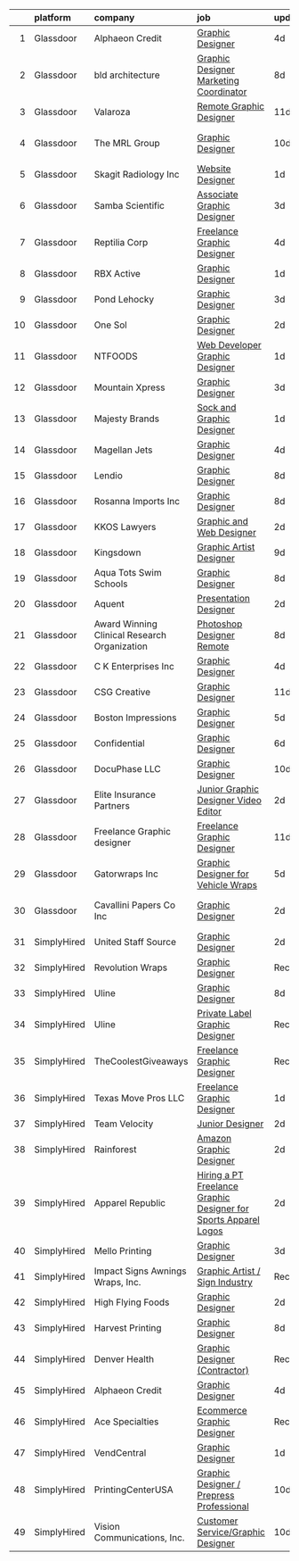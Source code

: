 

|    | platform    | company                                      | job                                                                                                                                                                                                                                                                                                                                                                                                                                                                                                                                                                                                                                                                                                                                                                                                                                                                                                                                                                         | update_time   | location                |
|---:|:------------|:---------------------------------------------|:----------------------------------------------------------------------------------------------------------------------------------------------------------------------------------------------------------------------------------------------------------------------------------------------------------------------------------------------------------------------------------------------------------------------------------------------------------------------------------------------------------------------------------------------------------------------------------------------------------------------------------------------------------------------------------------------------------------------------------------------------------------------------------------------------------------------------------------------------------------------------------------------------------------------------------------------------------------------------|:--------------|:------------------------|
|  1 | Glassdoor   | Alphaeon Credit                              | [Graphic Designer](https://www.glassdoor.com/partner/jobListing.htm?pos=102&ao=1110586&s=58&guid=00000183737119a5b2455030f059bc48&src=GD_JOB_AD&t=SR&vt=w&ea=1&cs=1_5d218b54&cb=1664089135931&jobListingId=1008151102778&cpc=8795CF9063CD573D&jrtk=3-0-1gdpn26e4kugh801-1gdpn26emim8g800-abcd5ecee57e47db--6NYlbfkN0BnrYInERJ5Dx43upzuCJT-nQFJR1QZO1CzI9s0vUeUfJZWnSVwM6sTMepdAUS1r-9wI9vl2Ek6oP4dSSjjvie65ySAeIg1e3HzzAQLY8ZWgdJ6a5iEeQCfPiomXysthzUx8llpKf_VXs7LF-k3ViVgUgdRJd4MlhboPWphQFXeypCOREIRtirE0vFZV2gl14kpSecROH15yVDn_jaAJ0Im3_GSbk72vWvv9yckYnfLFQ9-VogMWmiHOIm8Y5oqDtFAh3yFlq-QJTHCDA1hfQiFq7kXSARLvnJ7WgtW5THursOdS07x3Wh9QCYPFd5fFhw7cIPijtJrIUyJJ-pgTFZoMvx1Tn0DQvlnjxQC6nsjsndG-XZGpf9c7nTOiT_kMpGJNSU91-eU7NHAZ9YY4CrcvhchVw1x1sAi64tqfekgqS6zoel7i75JSuzQygUplxKdIL8HWbYHmnGIlfVkLyuAQqFml6Y9BRhoESjG8JeB-zCCOPGzGmg0W6yNaTzc5hY%3D)                                                                                                                   | 4d            | Remote                  |
|  2 | Glassdoor   | bld architecture                             | [Graphic Designer   Marketing Coordinator](https://www.glassdoor.com/partner/jobListing.htm?pos=120&ao=1110586&s=58&guid=00000183737119a5b2455030f059bc48&src=GD_JOB_AD&t=SR&vt=w&ea=1&cs=1_21c373bc&cb=1664089135933&jobListingId=1008145499415&cpc=F929909D2225707A&jrtk=3-0-1gdpn26e4kugh801-1gdpn26emim8g800-a079bdc2497ff98f--6NYlbfkN0AzMQC_FQrUjviyqXH1xU6ABx7WHFo5qi4-RrMMvANBv7xfmJdC7dO3cDr3rIXzGjjDEe66uZJVlmubQ6Sq2bQkqMrNqpOJztbV6oK8CX92twSYrknJq8hCdg9y9CCqPRdnMZQQYxPBjWcOot6nbX0IAZYt3mmD2s1TkTMFeGTqSRzmrHhBptf9N0oblS1rF4vfRGpikxGCzQ5pskQ1R22zxCoDpEvjmNRi3J8fiNlCGXnfVuN56qt88teqWwutdFfYC-h4e5LRm0I0afTyZmdTPYSFg4NxW98rUVSp5QcsXlYXh82hJj68CCAlWGgpZJVLHwW22fsEOWNeRuKQJ17GbJNu1t79nCnhZxiBohlxLyL2H4ZUPIyN4UxPRdjRUIeITj0xTQDw72tAlnZMP0KtXL8D29RXRSbkezBzWYcvV562sK34d0eKlUp_VF-wGEOuhcGGyHkM1XiKdjgSycuHssXhTs8-Ts451WtpyXOvue5JcAfF3rTva6R4vMc4SctvzZyBysbQwP7nBYK4RrPcgJZ4AREVJJk%3D)                                                           | 8d            | Patchogue, NY           |
|  3 | Glassdoor   | Valaroza                                     | [Remote Graphic Designer](https://www.glassdoor.com/partner/jobListing.htm?pos=101&ao=1110586&s=58&guid=00000183737119a5b2455030f059bc48&src=GD_JOB_AD&t=SR&vt=w&ea=1&cs=1_88201fde&cb=1664089135931&jobListingId=1008137095936&cpc=8795CF9063CD573D&jrtk=3-0-1gdpn26e4kugh801-1gdpn26emim8g800-739c9d6a71a72283--6NYlbfkN0AtR68e5gWpPxoovZgA7Udo-dcymoK0NpHFMpIgh7LYz-pALWxTaWXT-7nX6wHhEykZksmTZ5JhukyEdmiwSHwtQSTcNlpGPnpfI2cuG4LXi6WsDZ_TSUR9qkC-NbKGV2ocO6SwTVsqb7RocpBRdKx9nQofAPWA0z0YUS-MicLQY3jgsOcE-GQkrx9SQBB4eBPBRo3mfr87tjdqisdJ-XyubOj9d7def0h0n_OKtCmVhiCNoEWBKTUJWmgnMTkcLq0v8Vk4-BICvi44LHJ3l4ZEG1hgcKlsjBxoZsiTH_2MOBRGNlHGRVPJWCl8_Au-CD5OrjqLIKcttJ3VPnf5JuPKtp8cTSje68U3VR3h0moFTbq1fpoGXK3tlhIoctrXsZg9808O5eOy4z0lIQz1IJdSaKRFMCrJqwTqtrdjWQ3JqSVsgBYHL7jmw813tfy5DmkKrzfmiu6Bb-rOsLIi0igT3FIB6PQkKG-OwRSiLbWqA9Gqye76CtgEOI6FS_IXTuc%3D)                                                                                                            | 11d           | Remote                  |
|  4 | Glassdoor   | The MRL Group                                | [Graphic Designer](https://www.glassdoor.com/partner/jobListing.htm?pos=118&ao=1110586&s=58&guid=00000183737119a5b2455030f059bc48&src=GD_JOB_AD&t=SR&vt=w&ea=1&cs=1_c6af8cf8&cb=1664089135933&jobListingId=1008139989132&cpc=EA19F5B90D514204&jrtk=3-0-1gdpn26e4kugh801-1gdpn26emim8g800-b425ca7799849f54--6NYlbfkN0CNayYzF1mBaI40OgT78t3Q2d9IxlwDzhsYR4HK7epYUZ7O1a9H3LGGtJbf_mBHQIZ6GEYYYkp6I29UgfZAamr2Ee6EFZPmLKzao1F4SBOPQxKxmLUJ3jK-k2KWrur0yrUI76dWYVucv_tfhTaUtdFKG16KATKY8nvfi1TP3bcquYEaC9jQI18zqOYM5TBqAPEDY6Tcktbl37eF0kJPZ1xLuUOgn6fe7a4YOrvZOJv7fqpMzN_V5wkxDT3J8B1CPVV5vB8acvGAfevCxfcOQs9P8UR8ZAX2ucJQgCwPtlZKpAlC9MgaJEX5dV66ibr8mQDM_A4BD9Rn3IOmXISqFWFxwtgKrRCrDZ-ixoFV-j_iNBeVCeHQFkp2C9_EJi7UI_UH-bSMBrOZtzwQ78RLJPVWjLcYRLzTPpgqiBpe86vb_Xpj9mC7rE_1AjY8g8O1ebe-bk187nOqUbrFs0Ei-yGymsdhNra23i8y5nnfG1raA-qbE2sFgInWbQ0OmZIbIowo4dfio6TPPQ%3D%3D)                                                                                                     | 10d           | Fort Lauderdale, FL     |
|  5 | Glassdoor   | Skagit Radiology  Inc                        | [Website Designer](https://www.glassdoor.com/partner/jobListing.htm?pos=117&ao=1110586&s=58&guid=00000183737119a5b2455030f059bc48&src=GD_JOB_AD&t=SR&vt=w&ea=1&cs=1_b80dfedf&cb=1664089135933&jobListingId=1008158618218&cpc=C433947A107EB3A8&jrtk=3-0-1gdpn26e4kugh801-1gdpn26emim8g800-f823fce85fcf9213--6NYlbfkN0CO2SE9k7OkDYcda-6fnEVOHVW81Zzde7CKO7rsB8sOBGxd4toT-0EMIR_r3T5f1YuaQUgazpd2hSyK_Vs2uHmCGfbu9mYvLzAVaN6i4h9aPtQLQLSUOl0f6_5Z-7WDZErOx1g8Jq6f_0hiJIyRtTwvNJ8pFyr-oOCAcrcFguiqarvA_W75-GoDP1Z5tYaqp7AuuQDOHnj6vGzFINp-K_DIjEucaKTBL0iXKmTte2ecQG-1MtrJD5DvnhTyXsucX5D5Oa-spsu3rG1TLXgPBuq1ZorXeGczgjxd9dq8DXY9LAUGvCqrvDDcFo8Ll3yjz8Zsk0J2R2x05DUEctCNC99VuaPsX4XTDUVHxSneLIRHxafHDW5keIHC-GJt9XJBk-UXSHnSX2VgZk4ZgZRgKRik_1svpeIX-8F6DrxChlOEy_A96bIQhUzFimKW_hqvlIPjLAZVKYNubc-XhavlViauR7kafTdrfRzVvmBBrJlu3VeG81yffPJWRaM09TrMZopoNsopgU7lTm7X2snz39QZ)                                                                                                 | 1d            | Mount Vernon, WA        |
|  6 | Glassdoor   | Samba Scientific                             | [Associate Graphic Designer](https://www.glassdoor.com/partner/jobListing.htm?pos=112&ao=1110586&s=58&guid=00000183737119a5b2455030f059bc48&src=GD_JOB_AD&t=SR&vt=w&ea=1&cs=1_83b827c1&cb=1664089135932&jobListingId=1008153758790&cpc=334ABAF5D42DC775&jrtk=3-0-1gdpn26e4kugh801-1gdpn26emim8g800-122a8512618058d8--6NYlbfkN0B9r7Yfsmq1dEg5bJrWknERXzKBmO7UocWnp6Z50Xo8NzPq1eoKgHtnu-tYQIQxm2o_SrCwhlZdubjbRM-cBYG7X7k1MBmrVfR3OmyNLCl5MwVu7zlCd8Daf3sGi5GObRcLDgfINdOCMKivG9hACyrgIVx1_4TkBt7CqWI-cv3e6gfYqTMq0Jda98cvSBaY_z5ENJAMJin7vGhgDpbErili9WEuKIXcxX_Mwuld4GLHT2Vc1xEfFyzSMpUxYNNZ2Ahcqi1iaUfMOV88I4jtUWiBlpWb2fDYk8wrv_5u_Nx_ASjFqAkdKXm8d8PVLmbK2u-sD4uKs9xCjBrJuIig7XIM9vn-RYdFrgIfi6iyAJ-bwKEAE3-6VFIaiVt78e4pkqu67-lF00KPLeD-TjO9F9seeBbmNZqwYRGHqXi-jQFgs9dZXjsWG7Rb4ynnopGTzDHwl4ztVKx2cU9e00bSntbaA0eM6Yee5EBoHToEoP9dTZiVKx9xTCT92w-CTLuBfxWVE89N7TYZ6A%3D%3D)                                                                                           | 3d            | Remote                  |
|  7 | Glassdoor   | Reptilia Corp                                | [Freelance Graphic Designer](https://www.glassdoor.com/partner/jobListing.htm?pos=105&ao=1110586&s=58&guid=00000183737119a5b2455030f059bc48&src=GD_JOB_AD&t=SR&vt=w&ea=1&cs=1_98a7edab&cb=1664089135931&jobListingId=1008151622516&cpc=59DF70BB7E75A6DF&jrtk=3-0-1gdpn26e4kugh801-1gdpn26emim8g800-798b90cfdda044eb--6NYlbfkN0Dx3r3E47sSe5bB3PIy1uzBZvlB7xy2NhfhZMlxQTsxrAM8lLPxNGOO8SMxMs4WxP4ak8ZL86YV04VhKm7n4N9MZbw_W744X1YKNyFx9KSLIVBN4rzDRrLQH2pHpabi4vD_pGBGVCJwFYEpR5hpQG0514znZFrG3fUa4HO9GcDdlUcjgdqCpkGcmXIMSeaEFKmQ91LihFa14nwyNY58Prnmpz8O-2tati291is4RfG21tO445f1kl5cf2Cdi8MFTCH9PVXJb_vk0e-JdnJ20I6UShoFxAlknAfnNKHS3Bed4RQgya9q6aNisadaja7TvsxyyjiVB3Pdq01q58cqpAJ0fJWVGuiwOlJ5Nr8k99Zd535nhEv3hJRnPFjW3ES8_8OksBl5ELBtCZ_MVN6EMIMtfqOsl0scleS6f4eFpR7Z4qPJ5T3lz9ft4ROLh2KcfKZkE92VQfyOTiwTQMEi7jM89LqOfzFd7YzC554WDRos6aaGahA5rGSlQfbbgdboZpG2d99O2EbO09ljmtqtX7XJ)                                                                                       | 4d            | Hillsborough, NC        |
|  8 | Glassdoor   | RBX Active                                   | [Graphic Designer](https://www.glassdoor.com/partner/jobListing.htm?pos=108&ao=1110586&s=58&guid=00000183737119a5b2455030f059bc48&src=GD_JOB_AD&t=SR&vt=w&ea=1&cs=1_2ac688c3&cb=1664089135932&jobListingId=1008158214548&cpc=B101C867B3EF2D75&jrtk=3-0-1gdpn26e4kugh801-1gdpn26emim8g800-11ee68c78bc4dabb--6NYlbfkN0AZvhOkyAhBdk5de4Z0mdPYLhvhL4eVWkjtXgH2Go7PuB2PCcyCTWBkulzMGXqeyC5CCXnzDcknSTuJ9_8HCnmOl_vHzSr-Lg9bH_6uhCpGsu5kyviSmhYY6rJouBs_btzlMoGvwqknmPRYlPqt2dwM3_R2H92pL22H6jUfJyUun9SK_MO3CpX83xMvNLc-ypt-3YZ30t2nOfdrVNnM9K1qgsYJjqwb2y3yEnQ9jwFdcYyquIIE67KZWg3_ZTycCa66nlpAzDmjR7cPkR_6p_cwZ1zxAPUUex58BqpmU_A_poW521gOVnyrZ6joziuMQMg11j-UPaP8tjAbvbSiOVnZNnnMwMwve6dO_j4zgBhJo75wIVC1ucfht384Ja7nlFmUF89RJTgpDH8vxNdPisBR__X1zSpjyYUrbmaRBT6z7MdejyjHOKCUsVD7T3bazFQQQPdSHAsljgfeKYgWo-Pgoo5J3I_whuB3pwyEPExOHCUgvlHNbhQ-htR9k17dipM%3D)                                                                                                                   | 1d            | Remote                  |
|  9 | Glassdoor   | Pond Lehocky                                 | [Graphic Designer](https://www.glassdoor.com/partner/jobListing.htm?pos=127&ao=1110586&s=58&guid=00000183737119a5b2455030f059bc48&src=GD_JOB_AD&t=SR&vt=w&ea=1&cs=1_b62f63ab&cb=1664089135934&jobListingId=1008153690938&cpc=6193B0C32834B022&jrtk=3-0-1gdpn26e4kugh801-1gdpn26emim8g800-f9ff60dc12af509c--6NYlbfkN0D788tVLZnHYB2JKTLmCXo4PydfvtZKcdbYx6lxKaz3IlftlMCfsI1zM_NX8AYXq4mC0kH_ZSMFA8ZhNz-YUYgqT4r6yRf__110XqBY1kq1oPPhO0fJY8yHM167ENsrY_xWcBFPASH670avnByPmtWpnO7NbUZbQ99-Woha4Sus71yHbx_M_DtO0ErxwE1dlRCI9uqaaMwQ0xKuc5QlMfmaCVdYIdu5cctR9cwd_NPz9FchZsiFzyOMcJ7QemKd04_zFGLhCt3MPJFUmDWLi9xK6doOg1AF3X5brBbHL30blCUwrgkTS2ZvFuVIkjspq7_u3FGhKOQaAfEzPea9fx-pL7FySlIn7zQv5WyuSJqlGA_fIV84XnOfjncrEKbUk7-uQhj8vErYBD0KiCvSDRe7cVMIE5BFerXdL9FJwwf1VV-6VwPgbJFteOuS5Osf9VUGd2p7oddo3HlXi1aqjvLEJH5NCusqdSNybJOCmeRlwT6pOPgsGP4FmVAFNKoFi6I%3D)                                                                                                                   | 3d            | Philadelphia, PA        |
| 10 | Glassdoor   | One Sol                                      | [Graphic Designer](https://www.glassdoor.com/partner/jobListing.htm?pos=123&ao=1110586&s=58&guid=00000183737119a5b2455030f059bc48&src=GD_JOB_AD&t=SR&vt=w&ea=1&cs=1_6dc1e086&cb=1664089135933&jobListingId=1008156912102&cpc=0FE1F5EA2BC84A01&jrtk=3-0-1gdpn26e4kugh801-1gdpn26emim8g800-1f947738cde83e7e--6NYlbfkN0AYW60MrZHqw05eezeJeZ0sJKuVExCEGx3d9GHGhU704dCKO3u_EhscU8O3p_UtSZsjculATZfsGD66z4ShDekd5v8aiLlR2yC3X1WZD3KWlXXByA0cvTOPWqbV2J1y2gwe9kFhuyL_NnF3rwdlYo2WJxS8PeUDxpgEFMBfIj_NSvRx6vqzpYp1o-juIgzzw5sVYiHwjtULbuWzYR-Wxw7lLBtxJCCdFpGukQ2PKLPPi30W2_cuI9rK7v8dq34AG3cnIpwfh38Ze-S7a-h8hrIyqyB97_HMZvyG4VE8-GQ0BH_N5Gi4OkYrhb9jKxFJ28tQc2YBK5eCZ0QUz5MWF6-ARF1XHu6qLEQ5j6eZGAqutd9G21ZTPIDermqoCOZOtfytPd9QiJ2Wt1ljY0bFiVn7_Ol3g3zgsV2QXXA8H4RF0LXMU2JcazwCO0Yl1d-xpcI8nQ8GX7nGXIpyoQvcMTFtyy_L86vbj3EuF9b3NUjt8kBPTQ60RHaU7Mc8qNcX10bzYdPPeDB3Rg%3D%3D)                                                                                                     | 2d            | Costa Mesa, CA          |
| 11 | Glassdoor   | NTFOODS                                      | [Web Developer Graphic Designer](https://www.glassdoor.com/partner/jobListing.htm?pos=106&ao=1110586&s=58&guid=00000183737119a5b2455030f059bc48&src=GD_JOB_AD&t=SR&vt=w&ea=1&cs=1_c86ba29d&cb=1664089135931&jobListingId=1008158473502&cpc=334ABAF5D42DC775&jrtk=3-0-1gdpn26e4kugh801-1gdpn26emim8g800-fe38243d77069748--6NYlbfkN0AdfXZJl0GGXUSalzVGUWVSLKSqBOtgqDvQLIDRjNDC3sXSD2pGaliFmJwsem2D-NEY6zdgv8Vut9ykzrzubb2RSXGbFBr2vSgQTa8WgPxDwYq6Wpsix0WuVBWG_wAift98Al_YAJFUCfIX4perZgCFJ92WXvPYwrdPuM7VE_DVa2q313uR2JO5oCn_BB-Lv71uzUDd7dK_arLLjotIFxuaaTqYp-LZw2irVF-p9V1VrY0UNnA6VQFP4C2ybiP3KEPdm9rXE7xbWD3q4YCr6J7XdBbQkn_4sXFCZHV7irzPsynpL9wGMrAyf51_se-CpAotJC-CzFadSl9hgSlCwFFfLQawAnzG39TWzxN2ER8p_tAlF7j_qaaPmhqrXpV58hbShJmqtBCyaOAi0x9phObhSZfMTu8vjq0FS2ue_JbivQegkQcJc_CJ4roPJRUNZDHIH7Mvue3iNS4D7xWtx6VlF6VWKAOev6W_hXTydgJn89EQma_f9PmZcG_H0C8Cu3U%3D)                                                                                                     | 1d            | Remote                  |
| 12 | Glassdoor   | Mountain Xpress                              | [Graphic Designer](https://www.glassdoor.com/partner/jobListing.htm?pos=119&ao=1110586&s=58&guid=00000183737119a5b2455030f059bc48&src=GD_JOB_AD&t=SR&vt=w&ea=1&cs=1_2f9013f7&cb=1664089135933&jobListingId=1008153771221&cpc=34670CD602BE5E55&jrtk=3-0-1gdpn26e4kugh801-1gdpn26emim8g800-6a561ea83a486c89--6NYlbfkN0DdNONLqhA8z6QrX6vw37qu8cGScUjPKwqVQr3YAsb4-2JpYi5_xUj48J3B6SFKzdMgKoHMgVpKOmG09HPyw2oRYYs4VnrmpAmsuW0cN0aZAO1SEGdOf9gUrdxjrlCn_QXjnmpUOIlIegksc3ELIUtEEobitp38evQY5AVeP19OU_nfjCxxCJh2fiGQWtghQB_BiO5hN641JWpKwds8I1FP1Z_s2dKd3iNeLctzUfJJUuoZDYIruKJnGwah12__i69tDv2xDu7vpd1gw1m_yRtyQm7qMHTPchzAmXR1KDkponlADPZCa3wQGjO_eFXSdMLKh28DElP8Q-VaOx7KSMCkRQC9K2oO-cgSDPeiVLmHrfzdNHrUZdURUeNYW5LaBLTNy5aaXq2xA5ixda_f9XsSpvTFxV75gr1ixd24FuL3PuAs78YK9uw2rDfjLas5wqlBdCRiU3G2lgYWSq5xDOV6geortzJdZ0QaWEBV7KmuA8oLyEmyS7OJp2nIbm1RJOb5E-FYMNxbGQ%3D%3D)                                                                                                     | 3d            | Asheville, NC           |
| 13 | Glassdoor   | Majesty Brands                               | [Sock and Graphic Designer](https://www.glassdoor.com/partner/jobListing.htm?pos=126&ao=1110586&s=58&guid=00000183737119a5b2455030f059bc48&src=GD_JOB_AD&t=SR&vt=w&ea=1&cs=1_75607a7e&cb=1664089135934&jobListingId=1008158493562&cpc=48B9F4758953335C&jrtk=3-0-1gdpn26e4kugh801-1gdpn26emim8g800-92a2b4f9fba94061--6NYlbfkN0CSQc-Bs2QHoAgtMsa8s5DiojMdp2I6-_fFJpTR2W2k13mj2rCjzpWpDTNVZBG9vf5DfOJQt1aeL-Jk3bsVXYXMaWdj2XSH8N24fl-kz3hkfHRoEfcxhfd7QIt4ugYjI-e0_kNrkRPWJFwT9SJfRM88qvUuKJx9S4ewmOjsTdLHRk3A9S6hEsaGidWrhSOCgZwUiYHCuGjy2a6A1Bpm8AwP84rRzUCz4iXF8VDg602MEobzXRdLHppSTINUgZ8vT4_RqzbB75SSFRoUge1vLWxcHxLxcMR26iC1I4NIlqG6wwNQHAZomDoCnNYwV4TcPsbbg8GZb-X6BZZf7mtugzJBYj2f3Zy41c0eTStZUu9W66RcnpdRmY1VppiF2u_KHE5Nmd9YEUu0lupumzjqzne9dEfbAYjDulS7U_KEjdcAJLxr0l7gjZgxkqIr4tKc9Wtomhc9cNKb63gwnT_n_WzetQcT9z5gvg6SwF6g8UTSHCcTbBj-jC0NlkNJ67C7ELkxpJDGBk3Y9g%3D%3D)                                                                                            | 1d            | New York, NY            |
| 14 | Glassdoor   | Magellan Jets                                | [Graphic Designer](https://www.glassdoor.com/partner/jobListing.htm?pos=124&ao=1110586&s=58&guid=00000183737119a5b2455030f059bc48&src=GD_JOB_AD&t=SR&vt=w&ea=1&cs=1_de0d1c2d&cb=1664089135933&jobListingId=1008151500630&cpc=76BDADE3D6D9A820&jrtk=3-0-1gdpn26e4kugh801-1gdpn26emim8g800-8379058e13e85ec3--6NYlbfkN0B08rc4QqMK00Qu88RBZAURUL3ySq-5hLd3JE49fTicJNnszltqLfcN50dI0210e1_VLVq_bnzVQjWsg6SikDcdqY1FN-TtCxysm1kTZQ84bFDJECO6j_wteRH0Mzh09BQuKDEGP127X3jD1Ap3v2Ogp0pIcR2PZkyalmd0YnFbJMqjH78nULYYg_nvSTqRjTLaY_7M27vrQWqSSAgiCKzYtLqaHEX1fd1xyGcDYMtv61cvTIt0b2dt394tY3iFt1RHLCLyDugZSBnkoVtatZ-wQYVWxcdtqIf2C-tzbn_QMMOQM4XM_wiGxvCgHGji7a9RFYsQSvsfpwlglJxFwW-s2nRxRChDwWxbre_T71_MuDwM1GhFgN5CBwxO6RfLveyYFCncD5pQSowNN9X3oKXX5rThPMzoQs-zOKk2vwDSK7UpIBpCSWBQo8Nu7T2sY5HGM-reUcUDp91sT8YTRyfhuaqBt4CvTKglOjFpjo0Eo0tD-QHEuCzYie0jOsmByc5-SpZ3W4ydsg%3D%3D)                                                                                                     | 4d            | Quincy, MA              |
| 15 | Glassdoor   | Lendio                                       | [Graphic Designer](https://www.glassdoor.com/partner/jobListing.htm?pos=130&ao=1110586&s=58&guid=00000183737119a5b2455030f059bc48&src=GD_JOB_AD&t=SR&vt=w&ea=1&cs=1_1437e65d&cb=1664089135934&jobListingId=1008145730374&cpc=39A4E8CE329AB187&jrtk=3-0-1gdpn26e4kugh801-1gdpn26emim8g800-728fcc5ca9b1a947--6NYlbfkN0DeDTa8A5XXaP3hF5RUeGNUidlMB_lbQpEViSkLjPD18H4tnerHt4majvAAfyJrokhr0rstVQpyf9jWpNm-qURlZ8CK8g-Sfr-CVBr9OX_cy0NZleQoW230nCfpHjyeungrhHqtRGSNGUXzdZmu_sw59dV6q12y4aT7O5_qvC-GVnkBByae03atcXDMquGjfQ16_8yJyP9wruL0zSuAPGat7yp7Fgwa_d1hQwtGsb5qlQCP4o0RsLbMqswC5P_ZE01oG0CfNGS1F6v5zIr33dWSGmrVuhLoXAGXvoP6tCiCCWLaZxq3ll86T3ERIyttx9wM5bxBISlrfbmOjnPIjIJX8D4OOnK3yz1ws13cQAPY22Zy9uSvL2R966kxfUvTloyeq60GDF6Xl-XSDSb0DwzROUnrcbxihAZPhkkPAGY6__eXwd1HOjLooMk5duKu1YVHrOog4Z9aHXQ6apQUM0nxkZPwXQY3Xo9BDHJ6le6TfohdKmyvhgYnvu2DUwNAuBmsXfSZq9PeENEmPdpLKyt4Zn-n0Ad4BgjVJq_5Mkilz8g-m3HdSYdNifeC_QrtzD-d63pY7XvsbL4V_6vwev6wwD0ix4Rj080_JZ38YXbI50F5InZK7qed) | 8d            | Lehi, UT                |
| 16 | Glassdoor   | Rosanna Imports Inc                          | [Graphic Designer](https://www.glassdoor.com/partner/jobListing.htm?pos=107&ao=1110586&s=58&guid=00000183737119a5b2455030f059bc48&src=GD_JOB_AD&t=SR&vt=w&ea=1&cs=1_e946c214&cb=1664089135932&jobListingId=1008145503247&cpc=CAF32EB92433BC76&jrtk=3-0-1gdpn26e4kugh801-1gdpn26emim8g800-ed464c31abca0cfb--6NYlbfkN0D072ft-k7_T4w-6CscujyJjzUAKsj7sSbnXQvwCC7i3PDn9KCUKkqZLN_eviTn6SDV8zGOBwb5fQuL9Da9PciuWpiidHLoisV3VzxfI_Izhxi2msZaO2VAjOKJ5VY3LpmfYn0HcjQkiWR9xTAbiJMpaCpBYdDey27Lzmp7WGN-ZkGT9hs9GEU4BucyuPBdlxTD2DEXz4kTfdc4l-0n6eMCXQCX_eKusNHhrynKx46bEGeFh1DwVorJx_fS38NviAbqk4GJqsjsNxDSfSSExwZKCIHAOQD1o7ROeih4cgZHE6cRXENRg5blS7wqV9woOYmsq6X2JFAx5cT5A_LbzGwSDh347vtoh1tetVcPFUtd3fPVZmm39PS7PCKPgRXdhljqPn9bjnlvjngjw_VQri3hul0KaYfylGbK1VSJA_1DZictB7pz88XPgalNoFdqaupSeyQwaTf6Dke_U_3ksw9hcPFcT4rakOcuFxIKimj7qEwLmkQJkIO60ICdFrqTUgs%3D)                                                                                                                   | 8d            | Seattle, WA             |
| 17 | Glassdoor   | KKOS Lawyers                                 | [Graphic and Web Designer](https://www.glassdoor.com/partner/jobListing.htm?pos=104&ao=1110586&s=58&guid=00000183737119a5b2455030f059bc48&src=GD_JOB_AD&t=SR&vt=w&ea=1&cs=1_8f14ed78&cb=1664089135931&jobListingId=1008156708962&cpc=F4855CAA298D352E&jrtk=3-0-1gdpn26e4kugh801-1gdpn26emim8g800-0051b1f320cd5879--6NYlbfkN0Af7IH--f52cTUDwFMUanxXcd3NiV5wYJyzlyk1G5yREQF66bFL11wAMJVeZaPZgSlG7MkKBiwwk7ZmpbrlzA2qPHqMBl7J-qVvRkxprxlKQO9ReEtsH6Zdm1nhDNwF6UexMlj2yyKLY4utZv2c-AqBNBXktaLDc_I2Ol9WJBwjnXRdIvrsqcIM5nT0f-9n5HfBVbSlxD6ckA00xXSHpwWFkrbCFNqHvAzmJRKPVwjMjKZYqYKjqcLi7gFQAvOYayzi_BRYQw54Eq21JXvr0_tACwmNIiDxmZswvk4sYYOtZdV-CUD4B6r8AcvoT8HoLG93cEMKgcMxl6SYAmTwZTZOgnczIyIUGg3_44SfSMp0lZjB-IsClwud0uRTibOrugD91JeODRIurz39YCzxsd5sXXpiPM7IqVjg6SgURL22BrWX6r53Sau1ikMF7mb6OfJsEzyOm5l4iUdoX7z00fpTctQX_DNN8QLv-xpfDkKpP0Xu_FAcE87mtY-DkvgoAZN2tTtPqxcJxMBppyThpO5D)                                                                                         | 2d            | Rexburg, ID             |
| 18 | Glassdoor   | Kingsdown                                    | [Graphic Artist Designer](https://www.glassdoor.com/partner/jobListing.htm?pos=103&ao=1110586&s=58&guid=00000183737119a5b2455030f059bc48&src=GD_JOB_AD&t=SR&vt=w&ea=1&cs=1_1cc84e6e&cb=1664089135931&jobListingId=1008142159677&cpc=AA797275D70DCCF0&jrtk=3-0-1gdpn26e4kugh801-1gdpn26emim8g800-2557b76691664809--6NYlbfkN0CzcDFs8cjNZITHzPaspPYUdxCTppyanGLeq-qEeiOFH3qOVNDH6wVj1G8JIAfethdzPPyIdq4cfpk-8uGJN5tEJlfJZC63NwCegaHmjuzFBLX0l7FyTKp7uTFN0EzYWmLU24tT6xPkWiyUSczPF_wfLgNzYH9PHyGc1FYk2RnTguQph_Vk6wumPSrcv5ux3Ke6ArUTS96Z1M0XlA-tQQ18wRHsBViq2re2VTR34NEe6f2WwPBJhHDKiPOlc5ov--_63olk6WQm-prc0SaAYa7B3_3myoYPRAWGw6qvchPsvHxaRyLhtNlsRigrjhRLRHCRjf6WDGjO8wN0PFwuCKXCHJCLIByXurDP3QNoIcITNrPEsT8nk-3ivu-p2oF0Ha4IUT4K2ih6fdHGSHjwmfF0ANqXJXXaGs_XaGx9bIPwBKbVcHwTs2NuzNMADTu8TDxd3nRt8TBkjK8z_TgELrubymDUxJD5HIk3pgNf1aZ_AHdUc6Qc9DUBic0EvgQzCVOPndS6q-ukPw%3D%3D)                                                                                              | 9d            | Mebane, NC              |
| 19 | Glassdoor   | Aqua Tots Swim Schools                       | [Graphic Designer](https://www.glassdoor.com/partner/jobListing.htm?pos=128&ao=1110586&s=58&guid=00000183737119a5b2455030f059bc48&src=GD_JOB_AD&t=SR&vt=w&ea=1&cs=1_44544943&cb=1664089135934&jobListingId=1008145220710&cpc=7AD1D84939BBEEF3&jrtk=3-0-1gdpn26e4kugh801-1gdpn26emim8g800-c9f41fda3cff4059--6NYlbfkN0DiQb47gcG_xUty8YU-HDR3q9N9Cr-5YbJMKH_3ZpDjEfygKyB6g9uoUzFomqzDv661T7H9ZXRxoO8DNG_fwLIHaSBZcW52YUbR9VMzUCpufCvxQ-snwv2g8nDMAdrzh6MqWdJP7-QMjgdVXM7E2Zlb9W6BEl1kojrtbVCnhO1YdBh69MJ-AdM96gnGBHwzTj0QB-RJYwo4pvefCGPnGncZag6xb_7MKLo9fcMIc-cutJhRY6cE_5laSJVXdQaIgoSH8AQI3senLAGQpg1_bt_EdLHh3zmvu8x7mIZRzfJPvRbyvjT0ZLaFQqhrmmvIyY-UsgiUy1z0pOmrUCtTOHrcm94dBgIpsTL6r1IwAjSB8AQucGJ2LcIC5qSoRpP-mLiPsA2_gNWkaBuosFQ9b-SHPbMT54b47s_G7lduSCCD3FNuQMdGA293GUwUZ_xHsXw2gAhXjvw2h7KmP6F20X--N-tCXyumz3fh465H8V7RE253Mh4Mrw2iIynaJ7qPiBI%3D)                                                                                                                   | 8d            | Mesa, AZ                |
| 20 | Glassdoor   | Aquent                                       | [Presentation Designer](https://www.glassdoor.com/partner/jobListing.htm?pos=129&ao=1110586&s=58&guid=00000183737119a5b2455030f059bc48&src=GD_JOB_AD&t=SR&vt=w&cs=1_059cd83e&cb=1664089135934&jobListingId=1008157164735&cpc=9908D8D4413DBB8A&jrtk=3-0-1gdpn26e4kugh801-1gdpn26emim8g800-93243c958a08c44e--6NYlbfkN0DMrcEu7yrtATojKJA7cEzGQ3FdRGWLh0CZQInL4ECGI9gD0Wolx9R2EDT7B77c2cTd71nsFwcUMF8InWsKrz8kmqPnFI3nwXGeUR0o7SnSTQ2t5zyD5S_rE-Mdwqijl3Ss5cFEvy_po0wEIawymqV0imnt1dV1lA8nwwkq2vMGDTSlBs6CzIrlGZUNB6loFVp4DqoceX6E6oO4SmZkbycGHgjeRJV0qY_wdGZlQ1UsjeDaXT4IBCUYXDC3eRIu0uvpxXaFaLtYRTROnhiiPICAOgllK1SUV2Bsr472IXy2mh09tx3hjTI9RjIXkPCxEq9QpfnEvXBnLOi_m38Pv6W1aZtIom6Uo5b-xm5mz6NSqOT_jMBAMgWli6sYQUmptSwPGrocXLEMrmvUcyqP-FkqoKao0szpPh2ZtVGZFUXkYSvKqeZcR5DCxGEuXUORvn3UZWHInn3kGchOSl0iB_koWfH9M2OLM4o%3D)                                                                                                                                                   | 2d            | Remote                  |
| 21 | Glassdoor   | Award Winning Clinical Research Organization | [Photoshop Designer   Remote](https://www.glassdoor.com/partner/jobListing.htm?pos=114&ao=1110586&s=58&guid=00000183737119a5b2455030f059bc48&src=GD_JOB_AD&t=SR&vt=w&ea=1&cs=1_4d414a94&cb=1664089135932&jobListingId=1008144475055&cpc=F45C15D234B746DE&jrtk=3-0-1gdpn26e4kugh801-1gdpn26emim8g800-408acba2c8c62e7a--6NYlbfkN0AFCFO55fpwWo6oa9JKI3JcI2oWVPcccBj9Y6s5O2226Dvh15T1RmiKUF6Bkk2Tk4Z7BPQqCa54-e064Id8IzH-IWzj5_pJAzwqp1oR83P9plMbnmddAKZul6IIHzOn2_DJQREza9zEew-mX-MVDNw2Oq34c8u_ibHHSjmigu81FZv_cOnB6PCrwTPxMudVulXHxIurXLLdpFa8VGig12iW6TaJadigZjpVrRgua2BQMRBD4p-_tSSOcMDnyiw7zfJcV4G9C1TjQE_g6PjYiIdPbmqE_bifiWvb75g7QaZ88AnyqCqPyiyixv-f8SKQiHiR2odDwy6LgmiAJIxzn_5QufjwAE3FArDs-6zo1ieqoAMkswcxHkFs9At1ZlgAN51HWERvJ4w1AfmV8B6LVCm1_LBfOBdlrFASXOVjMlneG8Tf3AcudUd-fFZ0xzM2Itz75cQHg4OyByp-ANcivC7w0IXCFVRYz9s1hnrM4YI8YXSzHAWjd8dPb-H8b993szPy6_BmHJY0ZuWrUWhcWcST)                                                                                      | 8d            | Remote                  |
| 22 | Glassdoor   | C K Enterprises  Inc                         | [Graphic Designer](https://www.glassdoor.com/partner/jobListing.htm?pos=109&ao=1110586&s=58&guid=00000183737119a5b2455030f059bc48&src=GD_JOB_AD&t=SR&vt=w&ea=1&cs=1_02f5444f&cb=1664089135932&jobListingId=1008151497357&cpc=74FD5BE86273CE52&jrtk=3-0-1gdpn26e4kugh801-1gdpn26emim8g800-58c0b115f9019753--6NYlbfkN0CdcVd3SDA1nO7RkKTAACmPV4xEt72Vls8LI2dqcgyOeEuvNHGnNQzqNRUJJiTMGFRSEAbsfCGhGZS9Vw1ZmdKXuwPCjjciR2I5qd2oVoBxygvB56gjN6oUENvbqQ8fQL7rdluIcYzWSu-OVoXOwHSIGTw_5haLT2JiBhVxAlkobCL9u60yOvQpD1zUhtI8Fd7JWpfs8AtaT190tSkWMo8NdNmvdf1v-OW1T_HVji_ibbnTjmxJHcfVZ-P5M8O2XyWU7Kv52ptSmallHeUZ77mFNZuj0A2nHlB8w-sLKTd07sR-zGYar83MJ3t86CwRZi48PhOH9McR21xWLqUW3GGzizl3mXROS19_3Zbk5qf1qkAuqT0rAuFWln6x8AnNloLonrTJt73tEnpn_OnmtqR5l0qEMjlbOTu5PIXK0mtJ5MUpoQ1hrOXIGjqXi6L5fGvKWTWdD-D9_5nXerOchsy0vYp4SXt3VqpjVddivRZGba3vWrWAInF6BuImllNXdMI%3D)                                                                                                                   | 4d            | Lone Jack, MO           |
| 23 | Glassdoor   | CSG Creative                                 | [Graphic Designer](https://www.glassdoor.com/partner/jobListing.htm?pos=125&ao=1110586&s=58&guid=00000183737119a5b2455030f059bc48&src=GD_JOB_AD&t=SR&vt=w&ea=1&cs=1_ac7de8ce&cb=1664089135934&jobListingId=1008136507901&cpc=26740BCDE5E48596&jrtk=3-0-1gdpn26e4kugh801-1gdpn26emim8g800-f4f30942d3e7d8f7--6NYlbfkN0CaSrCVxRx0CqnGkfdATcj77-F-CZlb-5HD4V4FoBj2z7JdHOacy3pmP7zr6sitUrP9J3pHbV7GHl4sXyn_LOSOjug6p4YOhWwNvn6ql9lOhaw4JiIylCKWRhcsZV0t_BjN8SsEVD2-rDsMb6H47-oS6yxZxluGc_1D5r_zx9Yon2OES7yfVfuFOR7js63KG7QAYmAJsBeNuwT6xPMFSqyh6CguDf4iF_MuYfhpeHd-Yh6hsC7RVhmlg4CMs6K-xA1G0OrIWLZpKA3THjA231g-9hXmA8410Wug6CWYFN_CAiNuakSvpT5KeY0TAhek8CXj72D_hzLKyl-BclVV7c7hmXb7zWzrq9q6roqBl5GShZCSwJxYHGI6iOBForG1aaCNjZtkVMHbG7teeoVBg8buSIT88VkeXD6UGBp4hIxJmiJxbojH9JMTOPiwPB0sWNT8TMvsFmAhR4Ss_XUw0fvNPrRN_H8FsOMlKT0WNMLpOLDnxOD8hgXt_tmCK-N0GX4%3D)                                                                                                                   | 11d           | Alexandria, VA          |
| 24 | Glassdoor   | Boston Impressions                           | [Graphic Designer](https://www.glassdoor.com/partner/jobListing.htm?pos=110&ao=1110586&s=58&guid=00000183737119a5b2455030f059bc48&src=GD_JOB_AD&t=SR&vt=w&ea=1&cs=1_2117a627&cb=1664089135932&jobListingId=1008148895626&cpc=A7B4A44948C4CC92&jrtk=3-0-1gdpn26e4kugh801-1gdpn26emim8g800-b5f0e617ae5b8d8e--6NYlbfkN0BKgzQyzTF1Q9mOsR1amaS-juVGLjHt5Cdom-gEF9y-xaA6VVL5_C6wMk-3egYEcgTTFFx-0f60Xe7e3xDMxH4TrdRL08vSJ5a8UIS-EUvx3xaZWj0jOb-8RZBn_-K8s_I_kF5AolceY-606WGn-yQcMVI30szcOMs_HybID34AjoEyUmlQj_OSjlyJZnH5fNqjxK0TXndZyDCo7PgyXm4rMabJPziuRqeiHt7g9Xpt6maqI64s960s9HpUShWTW-2pXf8J0j17TNeRvpmvhc8vearjk3vXZgzB8tK9_dlD1Kz4TDZBFVrPKsHwFAMrXnqFgvzPoPtELxHAdlAbsKPPMqtpxzv9Bk-d84cuiGNeG6e4ox_KRBCK1WGCdrn_xLO_MtgkZirKfKMh301yg8MBO59W7NlRVauvDWcHkdwIkR0jxDoEB_gktSn_ZcJWnSynloWlKndCR3Hl6TesveJpCSXn2u8o9ZyzO-z22IeSW3fjFsTuiBQLBy_IW3YPNACCKo90tG9fazgsjcMyHk76)                                                                                                 | 5d            | Nashua, NH              |
| 25 | Glassdoor   | Confidential                                 | [Graphic Designer](https://www.glassdoor.com/partner/jobListing.htm?pos=121&ao=1110586&s=58&guid=00000183737119a5b2455030f059bc48&src=GD_JOB_AD&t=SR&vt=w&ea=1&cs=1_367b62a4&cb=1664089135933&jobListingId=1008147211706&cpc=BBD63848FB84346C&jrtk=3-0-1gdpn26e4kugh801-1gdpn26emim8g800-526989c04da5e205--6NYlbfkN0BsWRQxXAWmrr00ALIDPIR2b9ZSAPPqLd2eIkjYO6QLCQW1CGQPbDtGz9mjb-PJMROsxzrmWo6GWaRHo-gf_FDf-VdDGnjoQTV8ER9Pqp2TYpHK39bqeSE5ccywhwJ3M9i-6pq4eoz2JEDf3VDbdi-5nK0Pr_-EUnegpCY0BVR1STvRVoz1rzGlbOjCxPkPmBzZZ0924T3OhZWh9ecKm7HEsP2SuJRoxggsAr7HcU6OJ15URVcad3HAg2EczWwKQG9SHITqGnjp4hXDBkeXsx_-PW6mSrQV-GR4qg7zgduFWZujKMSGSfBIEDuaW0z0QFsZJyJXlRY9H8Rk0s6AUXLbzskmF3d5LENmTV1UwqCbGwbY5NQzYS3WuF3NWxXzZpjH5RBI9DiRhtrR8rvshAIoRCr-Oe07v5VzyuhyT3kWDjzD53tQ6XF8TviIVPBJV2SuV8QSn0RBRvY3qzn0XK5lYtnsfk-HFOggBqg3gb2qDC9m0l3xQUgRkkO0PPiSlhM%3D)                                                                                                                   | 6d            | Schenectady, NY         |
| 26 | Glassdoor   | DocuPhase  LLC                               | [Graphic Designer](https://www.glassdoor.com/partner/jobListing.htm?pos=116&ao=1110586&s=58&guid=00000183737119a5b2455030f059bc48&src=GD_JOB_AD&t=SR&vt=w&ea=1&cs=1_f9bfb88e&cb=1664089135933&jobListingId=1008139762952&cpc=77D8CEE05F182B4C&jrtk=3-0-1gdpn26e4kugh801-1gdpn26emim8g800-f53986047dafae5b--6NYlbfkN0D9FAI0eMzFChvy9IePWukBXwJ4HWMQjY0XR6x8YJs0HMWV0ZIsjg33RCrVLsS4xqjstExSlFmuEcfgxWHV5Y3bTdkg-GXvoER0VoNcax36M0m0nNwEhscTxJGqSBN26a0D217dkNtR3iAEa6NyzETcYI53p5F20U8ILSNqILMJ-xSpp0OEQge6rNUEGH6Zxr2HR8MwwmSnsI1xD3YjmxbwOkaQ1rDniVf-flPJmdL0qglAmXZawOJpDf-0mWEZiOm8zRJZPSaAgO-QtDaGUxsVb6DFhbjrrJyLg_h1BOhGAC2lbZs5XJsd699GIor2AGWsYatNU-ujnVWI7E8PRV1Yh0LQm3jUx3Q1xOrNBwbe2BSmdaxc9uhSfhiQBnBrF4ZPfBo1MNNcctFbIwixIgJcgOTu5yu8uzDH0edWG91T8AYj7M5HZfjhKuIJxl9mKU0YcWHsuSrC4bsGmEIcrjtIE2EUSv9urnVEVK9ZTo6emKuvhAh8eIugqHA-zapaTmz1C1l2QYztLg%3D%3D)                                                                                                     | 10d           | Clearwater, FL          |
| 27 | Glassdoor   | Elite Insurance Partners                     | [Junior Graphic Designer Video Editor](https://www.glassdoor.com/partner/jobListing.htm?pos=115&ao=1110586&s=58&guid=00000183737119a5b2455030f059bc48&src=GD_JOB_AD&t=SR&vt=w&ea=1&cs=1_da889d46&cb=1664089135933&jobListingId=1008156257847&cpc=7F925F5888094D6A&jrtk=3-0-1gdpn26e4kugh801-1gdpn26emim8g800-fcf4d92ae67eb78b--6NYlbfkN0B4jp5mfsiLEiFpPCxOna81i2z6rJx9ZIZWhVZJ6SFnYXCWJwwq39Sv3lHM5G1NgYOv5q1BYs765I3Xs7qGWBVk9YreXvP3mLtX3p9fi1UrBdJ79-kNhXDl-YmTwiGz6H-AVG8HDcnrAIMhb8udyKwsgQDhQuhOWpfTF19UcSunc0v3Qx_NPLDNPgRs_BPKuKBAJLbG8LaZJsJyX0wN6WfMQ0YRUsokiD5cnvgeGp-PgZ_PiZwuf9T3xTQedbR4cnFkPHTqstgYyQFVlLdTJoCz8RuoVaM-FsWbkoZqmqMPwjwH42NjSWkwvOJ0QMOMmjc9z3ftPmHEdnhEO7keNBQM-3bQ46C5Tg-VZclNOurqjBeh3IUAz4KbMqeiXPadFkfT3Kl8OYwuRgv_d8vqxHGp74kq5y2PqfP6GBxxJG8b8cFuHINNm9wo9kqjPUuaH9MVf9ULTL_PNcmgQnoXKYfvU0-JcAoXUwPs45GdkwaP4CF8Xx4a54irgI7RCQlrm8EBoWmsTkcfl-yH3LxpQKK6)                                                                             | 2d            | Palm Harbor, FL         |
| 28 | Glassdoor   | Freelance Graphic designer                   | [Freelance Graphic Designer](https://www.glassdoor.com/partner/jobListing.htm?pos=113&ao=1110586&s=58&guid=00000183737119a5b2455030f059bc48&src=GD_JOB_AD&t=SR&vt=w&ea=1&cs=1_5630802c&cb=1664089135932&jobListingId=1008136219126&cpc=7F6F94E2229B3AB5&jrtk=3-0-1gdpn26e4kugh801-1gdpn26emim8g800-9127ec95331c808e--6NYlbfkN0A3us1cpekpLUJeyICDXy5AkA-K3JRDDdBJ2wnw_4a2uaNrzkJsNavZz7iGqJKhOP_LqMPtys_-41LjEPywQx0S6Dx6qi4OgiiTbZagQ1yZRc6BLsurRhavCzR6IovJNHtSn821F_JcSasJcgNfis7uCls1mtswnsxar1Zv2XnwB3mH3MwKdbD49D0GAxasaqGyUHprMuOxCGbK8EyKhaf2lhKUfKhflEy8oI9YHMxlF-N402lL9H-keY52RUhAYxr8b1gQbwdiXQUN_1wAwCght_MpP48JKkt8qp2Lfolw9Hf6RoWPcWIbGhLkJCOvgP0gwuwiDrFk3Zgn7pjFijje099kGwPXgVbqU2TRRpHCCjJsn3JFJhCo_e6sJPQr-YCbUUjkuvlPoPVJdfpllIuh1A2jnhLILQkacwDWaTjiy5_y3lqvaWYPRxzdxAostzxTs3s035x-BOWP0jbxbEyJszkPd13LiO5hROHT7JxxSU3h68GHFzEkgNL7Yg6z7bCjrF5fIWi8sQ%3D%3D)                                                                                           | 11d           | Austin, TX              |
| 29 | Glassdoor   | Gatorwraps  Inc                              | [Graphic Designer for Vehicle Wraps](https://www.glassdoor.com/partner/jobListing.htm?pos=122&ao=1110586&s=58&guid=00000183737119a5b2455030f059bc48&src=GD_JOB_AD&t=SR&vt=w&ea=1&cs=1_5b6208a1&cb=1664089135933&jobListingId=1008149039998&cpc=70E6D4E49C80165A&jrtk=3-0-1gdpn26e4kugh801-1gdpn26emim8g800-357b299935617aad--6NYlbfkN0DNL-Y6MCPfQPuMgDDXj3PhoYw-cJNnRnianozwM5yj80hzw10AirxNfIQFi2ZKdB11NzpLWOnwZePgj83l6YBxxLpFv6GVvG4WBJ28MGW67R_ZCEuzo-4JpH16wV7L6AP04Uo1zh7nxszX8rm6ecwmgjAacJ6-M1ts0KM-hECyuDphEpPJxSWwStw9VcQyA0F4HUQez8OZ-5HmLBUHo2wAFUJACAoUDVRRmTKGTEE_9TWE5QbKmz5IoaEVsREhhO31RSCdeuJm6gtExz2CUjOSfCSg_kC_PDq9hxR8ycyTQY4do9_SgMZRW2yefzaW1VTKz6xWw2XXc0ve2nB1bBGNbKdFylb-SJeGuN7nKZzXuJkEUxVRB6Ma6mvZM6zodAVJdYtoE1t4kYHHa3U4Qhd0Rwcc98FNRMzVrHgoPnN8Npi-yrxQUpa-1kRyrVbEG6uuaar9TUittJH44XfG0NgvD8DI2Rm5OWOIkCYabX0DMpvjzLQw-wIElyx3Sra3kJakRK3EQ0qhGXtGhjd9bkMm)                                                                               | 5d            | Laguna Hills, CA        |
| 30 | Glassdoor   | Cavallini Papers   Co   Inc                  | [Graphic Designer](https://www.glassdoor.com/partner/jobListing.htm?pos=111&ao=1110586&s=58&guid=00000183737119a5b2455030f059bc48&src=GD_JOB_AD&t=SR&vt=w&ea=1&cs=1_0c19cb1c&cb=1664089135932&jobListingId=1008157212230&cpc=8AC01DCC8FF2DC38&jrtk=3-0-1gdpn26e4kugh801-1gdpn26emim8g800-023ab22e1c6b1b9e--6NYlbfkN0ANImqIh3-e0SUgZxly7ESFBRU-wI436ZUbdmhfdUjs37l-GNhu7n40doaPj0__LrfbyqrN8wwv87mywboQbw3RcFwrnpCPptZCA7M_cy-9BoPSwfDlLRV9CCaH3UaHYj8AThF-k6NQ9zh8HClhE6OBu03dx9Hp83aT9T2WeEAF5uLLn4tJrHk0aJQj-AdKV_j_ZutJcl_W7B434M9A8sw_BscqXwhPokYw8Srl5l8JnQikq83yXco1fWuubIlTYUFC7x7tHoe5AqRxchnEh0TOe7r3ld0OIEc0Va1v_9-AG3a3m_STBm9G2pvzBwTeoJK9XRePhQBAeJPf7NjU_fiaUcRWlnl7wulXZShsG5Z8XanB3O-KbLU5vvWpSUyA3bcGRrpqSOp_8uEBy4Y6_toXZskLgU64D-5ldpyYiqrUCFQCWdWWSblm8NfoATEsOIJIetKe4RbFxjvGrkywo853AVVLIaQBW7w8PNPUZmR9bv8w393hG3l0mWH-hxqaYYbEHmLHggrhZA%3D%3D)                                                                                                     | 2d            | South San Francisco, CA |
| 31 | SimplyHired | United Staff Source                          | [Graphic Designer](https://www.simplyhired.com/job/9DzNjvKcmi3WLSKCC4dMLqWed1uNbnNwS-I429ygt27foZGI7Vn0Pw?q=graphic+designer)                                                                                                                                                                                                                                                                                                                                                                                                                                                                                                                                                                                                                                                                                                                                                                                                                                               | 2d            | Remote                  |
| 32 | SimplyHired | Revolution Wraps                             | [Graphic Designer](https://www.simplyhired.com/job/0IoJXSVhf8N3kXtF9qAukKjtNWYoeZEKC5fUUQyB1wMjySCxvLQYoA?q=graphic+designer)                                                                                                                                                                                                                                                                                                                                                                                                                                                                                                                                                                                                                                                                                                                                                                                                                                               | Recently      | Lincoln, NE             |
| 33 | SimplyHired | Uline                                        | [Graphic Designer](https://www.simplyhired.com/job/46N5l14CuRiqA_4oCvzB9u22DthESjVHvnctm1HZAiT-F7Jub7yLwg?q=graphic+designer)                                                                                                                                                                                                                                                                                                                                                                                                                                                                                                                                                                                                                                                                                                                                                                                                                                               | 8d            | Pleasant Prairie, WI    |
| 34 | SimplyHired | Uline                                        | [Private Label Graphic Designer](https://www.simplyhired.com/job/gaU7wG-0MokVf1_JRYGiyTzy8gVqJplpjUfErgk8B2FmWrZf0ZLp5Q?q=graphic+designer)                                                                                                                                                                                                                                                                                                                                                                                                                                                                                                                                                                                                                                                                                                                                                                                                                                 | Recently      | Pleasant Prairie, WI    |
| 35 | SimplyHired | TheCoolestGiveaways                          | [Freelance Graphic Designer](https://www.simplyhired.com/job/RLeVriDFQ-0N3S_bXsJCIexmjRXoQ3XP0WH5-IiM4cMpTwLU6dm8JQ?q=graphic+designer)                                                                                                                                                                                                                                                                                                                                                                                                                                                                                                                                                                                                                                                                                                                                                                                                                                     | Recently      | Remote                  |
| 36 | SimplyHired | Texas Move Pros LLC                          | [Freelance Graphic Designer](https://www.simplyhired.com/job/a07I08CTPLyd-I253rOaoVDUZ9R_ygrTT3V9-EOQrS-YKhYJOINANA?q=graphic+designer)                                                                                                                                                                                                                                                                                                                                                                                                                                                                                                                                                                                                                                                                                                                                                                                                                                     | 1d            | Remote                  |
| 37 | SimplyHired | Team Velocity                                | [Junior Designer](https://www.simplyhired.com/job/sEBKX6T3LWHxGCzkGvfEOfbV34cLFky3FMq-zwVEgitp-90KjPNDJA?q=graphic+designer)                                                                                                                                                                                                                                                                                                                                                                                                                                                                                                                                                                                                                                                                                                                                                                                                                                                | 2d            | Remote                  |
| 38 | SimplyHired | Rainforest                                   | [Amazon Graphic Designer](https://www.simplyhired.com/job/p7KJ3i2_Vt2hNRCUBy42U3day0jOJwCF6MLPrMej-3wlE9jXLxsCqw?q=graphic+designer)                                                                                                                                                                                                                                                                                                                                                                                                                                                                                                                                                                                                                                                                                                                                                                                                                                        | 2d            | Remote                  |
| 39 | SimplyHired | Apparel Republic                             | [Hiring a PT Freelance Graphic Designer for Sports Apparel Logos](https://www.simplyhired.com/job/_11vLc4ayc_PcULzzjkj7S2A7JzXaYc1FzvACVx45CnvXpPAWEtZLQ?q=graphic+designer)                                                                                                                                                                                                                                                                                                                                                                                                                                                                                                                                                                                                                                                                                                                                                                                                | 2d            | Remote                  |
| 40 | SimplyHired | Mello Printing                               | [Graphic Designer](https://www.simplyhired.com/job/KrXd-LAfA29ONY-F-0p8LNwyKuo-WBaxYbfe5NNACQv0iuqvK_wkiA?q=graphic+designer)                                                                                                                                                                                                                                                                                                                                                                                                                                                                                                                                                                                                                                                                                                                                                                                                                                               | 3d            | Remote                  |
| 41 | SimplyHired | Impact Signs Awnings Wraps, Inc.             | [Graphic Artist / Sign Industry](https://www.simplyhired.com/job/B38d853MvCLIM7aE48kSRWl3ru0J1Ta_GLb2qo3oDt3sNg8HAOZKGQ?q=graphic+designer)                                                                                                                                                                                                                                                                                                                                                                                                                                                                                                                                                                                                                                                                                                                                                                                                                                 | Recently      | Sedalia, MO             |
| 42 | SimplyHired | High Flying Foods                            | [Graphic Designer](https://www.simplyhired.com/job/_enbhpqkXSDgQqKwwYqPEC-9_zm-4V69u4SxWfcOorPYa0d0UEy1Ow?q=graphic+designer)                                                                                                                                                                                                                                                                                                                                                                                                                                                                                                                                                                                                                                                                                                                                                                                                                                               | 2d            | Remote                  |
| 43 | SimplyHired | Harvest Printing                             | [Graphic Designer](https://www.simplyhired.com/job/d43fRPfDTL2OtRgFwf29_gyh6RZlVrhEqQOQsH5G2xD7gG_re2sXwg?q=graphic+designer)                                                                                                                                                                                                                                                                                                                                                                                                                                                                                                                                                                                                                                                                                                                                                                                                                                               | 8d            | Anderson, CA            |
| 44 | SimplyHired | Denver Health                                | [Graphic Designer (Contractor)](https://www.simplyhired.com/job/Ovp3o9nWqGD5G3ugLF6p_r3yk7PvADndz35PU9fWFZAicDLBHlzgag?q=graphic+designer)                                                                                                                                                                                                                                                                                                                                                                                                                                                                                                                                                                                                                                                                                                                                                                                                                                  | Recently      | Remote                  |
| 45 | SimplyHired | Alphaeon Credit                              | [Graphic Designer](https://www.simplyhired.com/job/eZcra_BDnTW49mfYzsxh1NzL7r1yq1vtrvRHeni1URRbmDHl6yYMEw?q=graphic+designer)                                                                                                                                                                                                                                                                                                                                                                                                                                                                                                                                                                                                                                                                                                                                                                                                                                               | 4d            | Remote                  |
| 46 | SimplyHired | Ace Specialties                              | [Ecommerce Graphic Designer](https://www.simplyhired.com/job/PIOQJWVdEtD7lyBJK4-hsISGikLJhx6G4eysAcQ5_8ZH56xFEBnXLw?q=graphic+designer)                                                                                                                                                                                                                                                                                                                                                                                                                                                                                                                                                                                                                                                                                                                                                                                                                                     | Recently      | Lafayette, LA           |
| 47 | SimplyHired | VendCentral                                  | [Graphic Designer](https://www.simplyhired.com/job/EYTBWEdDh9ISiTB8Zn7YVhrU_eTIg2ujzXVsar8ZKkAv2swsRbCQXQ?q=graphic+designer)                                                                                                                                                                                                                                                                                                                                                                                                                                                                                                                                                                                                                                                                                                                                                                                                                                               | 1d            | Remote                  |
| 48 | SimplyHired | PrintingCenterUSA                            | [Graphic Designer / Prepress Professional](https://www.simplyhired.com/job/zE0qiwHhmWtaZuCIMoI-Pfl5AOYhaBWlSxasD6KWMoQ4NqNjWiONJw?q=graphic+designer)                                                                                                                                                                                                                                                                                                                                                                                                                                                                                                                                                                                                                                                                                                                                                                                                                       | 10d           | Great Falls, MT         |
| 49 | SimplyHired | Vision Communications, Inc.                  | [Customer Service/Graphic Designer](https://www.simplyhired.com/job/FQJPWfEf6u_chCUJ5z_J6qx1AdJKzP0_bd0EyqRdEhVCHnGpkRa9fQ?q=graphic+designer)                                                                                                                                                                                                                                                                                                                                                                                                                                                                                                                                                                                                                                                                                                                                                                                                                              | 10d           | Springfield, MO         |